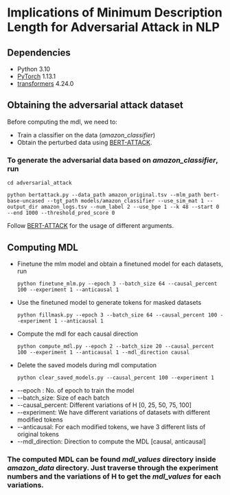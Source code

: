 # Implications of Minimum Description Length for Adversarial Attack in NLP

## Dependencies
- Python 3.10
- [PyTorch](https://github.com/pytorch/pytorch) 1.13.1
- [transformers](https://github.com/huggingface/transformers) 4.24.0

## Obtaining the adversarial attack dataset
Before computing the mdl, we need to:
- Train a classifier on the data (*amazon_classifier*)
- Obtain the perturbed data using [BERT-ATTACK](https://github.com/LinyangLee/BERT-Attack).

### To generate the adversarial data based on *amazon_classifier*, run
```
cd adversarial_attack
```
```
python bertattack.py --data_path amazon_original.tsv --mlm_path bert-base-uncased --tgt_path models/amazon_classifier --use_sim_mat 1 --output_dir amazon_logs.tsv --num_label 2 --use_bpe 1 --k 48 --start 0 --end 1000 --threshold_pred_score 0
```
Follow [BERT-ATTACK](https://github.com/LinyangLee/BERT-Attack) for the usage of different arguments. 

## Computing MDL
- Finetune the mlm model and obtain a finetuned model for each datasets, run 
    ```
    python finetune_mlm.py --epoch 3 --batch_size 64 --causal_percent 100 --experiment 1 --anticausal 1
    ```
 - Use the finetuned model to generate tokens for masked datasets
    ```
    python fillmask.py --epoch 3 --batch_size 64 --causal_percent 100 --experiment 1 --anticausal 1
    ```
- Compute the mdl for each causal direction
    ```
    python compute_mdl.py --epoch 2 --batch_size 20 --causal_percent 100 --experiment 1 --anticausal 1 --mdl_direction causal
    ```
- Delete the saved models during mdl computation
    ```
    python clear_saved_models.py --causal_percent 100 --experiment 1
    ```

* --epoch : No. of epoch to train the model
* --batch_size: Size of each batch
* --causal_percent: Different variations of H [0, 25, 50, 75, 100]
* --experiment: We have different variations of datasets with different modified tokens
* --anticausal: For each modified tokens, we have 3 different lists of original tokens
* --mdl_direction: Direction to compute the MDL [causal, anticausal]

### The computed MDL can be found *mdl_values* directory inside *amazon_data* directory. Just traverse through the experiment numbers and the variations of H to get the *mdl_values* for each variations.
    

